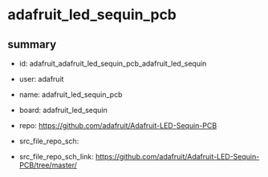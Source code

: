 # adafruit_led_sequin_pcb
 
## summary 
* id: adafruit_adafruit_led_sequin_pcb_adafruit_led_sequin
* user: adafruit
* name: adafruit_led_sequin_pcb
* board: adafruit_led_sequin
* repo: https://github.com/adafruit/Adafruit-LED-Sequin-PCB



* src_file_repo_sch: 
* src_file_repo_sch_link: https://github.com/adafruit/Adafruit-LED-Sequin-PCB/tree/master/




